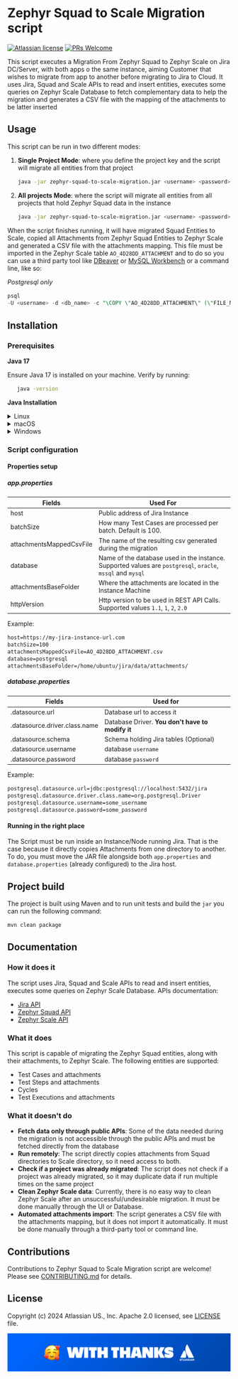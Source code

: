 # Zephyr Squad to Scale Migration script

[![Atlassian license](https://img.shields.io/badge/license-Apache%202.0-blue.svg?style=flat-square)](LICENSE) [![PRs Welcome](https://img.shields.io/badge/PRs-welcome-brightgreen.svg?style=flat-square)](CONTRIBUTING.md)

This script executes a Migration From Zephyr Squad to Zephyr Scale on Jira DC/Server, with both apps o the same
instance, aiming Customer that wishes to migrate from app to another before migrating to Jira to Cloud.
It uses Jira, Squad and Scale APIs to read and insert entities, executes some queries on Zephyr Scale Database
to fetch complementary data to help the migration and generates a CSV file with the mapping of the attachments to be
latter inserted

## Usage

This script can be run in two different modes:

1. **Single Project Mode**: where you define the project key and the script will migrate all entities from that project
    ```bash
    java -jar zephyr-squad-to-scale-migration.jar <username> <password> <projectKey>
    ```
2. **All projects Mode**: where the script will migrate all entities from all projects that hold Zephyr Squad data in
   the instance
    ```bash
    java -jar zephyr-squad-to-scale-migration.jar <username> <password>
    ``` 

When the script finishes running, it will have migrated Squad Entities to Scale, copied all Attachments from Zephyr
Squad Entities to Zephyr Scale and generated a CSV file with the
attachments mapping. This file must be imported in the Zephyr Scale table `AO_4D28DD_ATTACHMENT` and to do so you can
use a third party tool like [DBeaver](https://dbeaver.io/)
or [MySQL Workbench](https://dev.mysql.com/downloads/workbench/) or a command line, like so:

_Postgresql only_

```sql
psql
-U <username> -d <db_name> -c "\COPY \"AO_4D28DD_ATTACHMENT\" (\"FILE_NAME\",\"FILE_SIZE\",\"NAME\",\"PROJECT_ID\",\"USER_KEY\",\"TEMPORARY\",\"CREATED_ON\",\"MIME_TYPE\",\"TEST_CASE_ID\",\"STEP_ID\",\"TEST_RESULT_ID\") FROM /<CSV_FILE_NAME>.csv delimiter ',' CSV HEADER"
```

## Installation

### Prerequisites

**Java 17**

Ensure Java 17 is installed on your machine. Verify by running:

```bash
   java -version
```

**Java Installation**

<details>
    <summary>Linux</summary>

1. Update the package
   ```bash
   sudo apt-get update
   ```
2. Install Java 17
    ```bash
        sudo apt-get install openjdk-17-jdk
    ```
3. Check the installation
    ```bash
        java -version
    ```

</details>

<details>
    <summary>macOS</summary>

1. Install Homebrew
   ```bash
   /bin/bash -c "$(curl -fsSL https://raw.githubusercontent.com/Homebrew/install/HEAD/install.sh)"
   ```
2. Install Java 17
    ```bash
        brew install openjdk@17
    ```

</details>

<details>
    <summary>Windows</summary>

1. Download the installer from the [Oracle](https://www.oracle.com/java/technologies/downloads/#java17) website.
2. Run the installer.
3. Set the `JAVA_HOME` environment variable:
    * Right-click on the `My Computer` icon on the desktop and select `Properties`.
    * Click on the `Advanced system settings` link.
    * Click on the `Environment Variables` button.
    * Under `System Variables`, click `New` and set the variable name as `JAVA_HOME` and the value as the path to the
      JDK installation directory.
    * Click `OK` to save.
4. Add the `JAVA_HOME\bin` directory to the `PATH` environment variable:
    * Find the `Path` variable in the `System Variables` section and click `Edit`.
    * Click `New` and add `%JAVA_HOME%\bin`.
    * Click `OK` to save.
5. Verify the installation:
    ```cmd
    java -version
    ```

</details>

### Script configuration

#### Properties setup

##### app.properties

| Fields                   | Used For                                                                                                    |
|--------------------------|-------------------------------------------------------------------------------------------------------------|
| host                     | Public address of Jira Instance                                                                             |
| batchSize                | How many Test Cases are processed per batch. Default is 100.                                                |
| attachmentsMappedCsvFile | The name of the resulting csv generated during the migration                                                |
| database                 | Name of the database used in the instance. Supported values are `postgresql`, `oracle`, `mssql` and `mysql` |
| attachmentsBaseFolder    | Where the attachments are located in the Instance Machine                                                   | 
| httpVersion              | Http version to be used in REST API Calls. Supported values `1.1`, `1`, `2`, `2.0`                          |

Example:

```
host=https://my-jira-instance-url.com
batchSize=100
attachmentsMappedCsvFile=AO_4D28DD_ATTACHMENT.csv
database=postgresql
attachmentsBaseFolder=/home/ubuntu/jira/data/attachments/
```

##### database.properties

| Fields                                       | Used for                                         |
|----------------------------------------------|--------------------------------------------------|
| <database type>.datasource.url               | Database url to access it                        |
| <database type>.datasource.driver.class.name | Database Driver. **You don't have to modify it** |
| <database type>.datasource.schema            | Schema holding Jira tables (Optional)            |
| <database type>.datasource.username          | database `username`                              |
| <database type>.datasource.password          | database `password`                              |

Example:

```
postgresql.datasource.url=jdbc:postgresql://localhost:5432/jira
postgresql.datasource.driver.class.name=org.postgresql.Driver
postgresql.datasource.username=some_username
postgresql.datasource.password=some_password
```

#### Running in the right place

The Script must be run inside an Instance/Node running Jira. That is the case because it directly copies Attachments
from one directory to another. To do, you must move the JAR file alongside both `app.properties`
and `database.properties` (already configured) to the Jira host.

## Project build

The project is built using Maven and to run unit tests and build the `jar` you can run the following command:

```bash
mvn clean package
```

## Documentation

### How it does it

The script uses Jira, Squad and Scale APIs to read and insert entities, executes some queries on Zephyr Scale Database.
APIs documentation:

- [Jira API](https://docs.atlassian.com/software/jira/docs/api/REST/9.11.0/)
- [Zephyr Squad API](https://zephyrsquadserver.docs.apiary.io/#reference)
- [Zephyr Scale API](https://support.smartbear.com/zephyr-scale-server/api-docs/v1/)

### What it does

This script is capable of migrating the Zephyr Squad entities, along with their attachments, to Zephyr Scale. The
following entities are supported:

- Test Cases and attachments
- Test Steps and attachments
- Cycles
- Test Executions and attachments

### What it doesn't do

- **Fetch data only through public APIs**: Some of the data needed during the migration is not accessible through the
  public APIs
  and must be fetched directly from the database
- **Run remotely**: The script directly copies attachments from Squad directories to Scale directory, so it need access
  to both.
- **Check if a project was already migrated**: The script does not check if a project was already migrated, so it may
  duplicate data if run multiple times on the same project
- **Clean Zephyr Scale data**: Currently, there is no easy way to clean Zephyr Scale after an unsuccessful/undesirable
  migration. It must be done manually through the UI or Database.
- **Automated attachments import**: The script generates a CSV file with the attachments mapping, but it does not import
  it
  automatically. It must be done manually through a third-party tool or command line.

## Contributions

Contributions to Zephyr Squad to Scale Migration script are welcome! Please see [CONTRIBUTING.md](CONTRIBUTING.md) for
details.

## License

Copyright (c) 2024 Atlassian US., Inc.
Apache 2.0 licensed, see [LICENSE](LICENSE) file.

[![With â¤ï¸ from Atlassian](https://raw.githubusercontent.com/atlassian-internal/oss-assets/master/banner-with-thanks.png)](https://www.atlassian.com)



